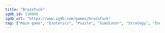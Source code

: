```yaml
---
title: "Brainfuck"
igdb_id: 110888
igdb_url: "https://www.igdb.com/games/brainfuck"
tag: ["Main game", "Esoterics", "Puzzle", "Simulator", "Strategy", "Indie", "Single player", "Text"]
---
```

